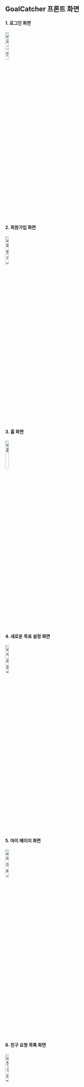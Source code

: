 
## GoalCatcher 프론트 화면


#### 1. 로그인 화면
<img width="15%" alt="로그인" src="https://github.com/user-attachments/assets/febe131d-8e06-4c07-8d21-6fe65a7d7ec1" />

#### 2. 회원가입 화면
<img width="15%" alt="회원가입" src="https://github.com/user-attachments/assets/56695379-d63e-4e67-bf1b-5c6ea5c81ecd" />

#### 3. 홈 화면
<img width="15%" alt="홈" src="https://github.com/user-attachments/assets/e8180d39-14a3-4654-916a-c39a5a69927a" />

#### 4. 새로운 목표 설정 화면
<img width="15%" alt="새로운 목표 설정" src="https://github.com/user-attachments/assets/db3dbd45-f0c4-4f90-9513-4b73140fad87" />

#### 5. 마이 페이지 화면
<img width="15%" alt="마이페이지" src="https://github.com/user-attachments/assets/3ecde78c-da74-4a2a-aea4-65d6fb8abcc6" />

#### 6. 친구 요청 목록 화면
<img width="15%" alt="친구 요청 목록" src="https://github.com/user-attachments/assets/9062e12d-0f89-40d5-a2b7-b0752351f1d2" />
